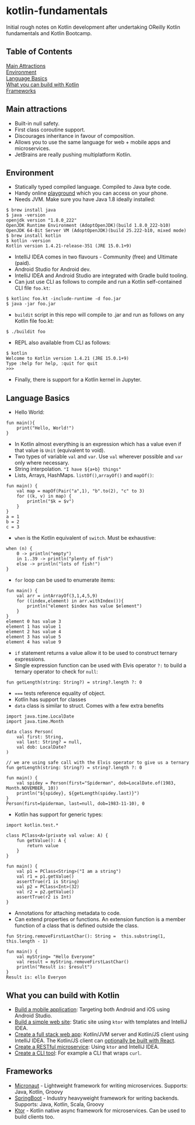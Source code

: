 # kotlin-fundamentals

Initial rough notes on Kotlin development after undertaking OReilly Kotlin fundamentals and Kotlin Bootcamp.

## Table of Contents  
[Main Attractions](#main-attractions)  
[Environment](#environment)<br>
[Language Basics](#language-basics)<br>
[What you can build with Kotlin](#what-you-can-build-with-kotlin)<br>
[Frameworks](#frameworks)<br>

## Main attractions
* Built-in null safety.
* First class coroutine support.
* Discourages inheritance in favour of composition.
* Allows you to use the same language for web + mobile apps and microservices.
* JetBrains are really pushing multiplatform Kotlin.

## Environment
* Statically typed compiled language.  Compiled to Java byte code.
* Handy online [playground](https://play.kotlinlang.org/) which you can access on your phone.
* Needs JVM.  Make sure you have Java 1.8 ideally installed:
```
$ brew install java
$ java -version
openjdk version "1.8.0_222"
OpenJDK Runtime Environment (AdoptOpenJDK)(build 1.8.0_222-b10)
OpenJDK 64-Bit Server VM (AdoptOpenJDK)(build 25.222-b10, mixed mode)
$ brew install kotlin
$ kotlin -version
Kotlin version 1.4.21-release-351 (JRE 15.0.1+9)
```
* IntelliJ IDEA comes in two flavours - Community (free) and Ultimate (paid).
* Android Studio for Android dev.
* IntelliJ IDEA and Android Studio are integrated with Gradle build tooling.
* Can just use CLI as follows to compile and run a Kotlin self-contained CLI file `foo.kt`:
```
$ kotlinc foo.kt -include-runtime -d foo.jar
$ java -jar foo.jar
```
* `buildit` script in this repo will compile to .jar and run as follows on any Kotlin file foo.kt:
```
$ ./buildit foo
```
* REPL also available from CLI as follows:
```
$ kotlin
Welcome to Kotlin version 1.4.21 (JRE 15.0.1+9)
Type :help for help, :quit for quit
>>>
```
* Finally, there is support for a Kotlin kernel in Jupyter.

## Language Basics
* Hello World:
```
fun main(){
    print("Hello, World!")
}
```
* In Kotlin almost everything is an expression which has a value even if that value is `Unit` (equivalent to void).
* Two types of variable `val` and `var`.   Use `val` wherever possible and `var` only where necessary.
* String interpolation.  `"I have ${a+b} things"`
* Lists, Arrays, HashMaps.  `listOf()`,`arrayOf()` and `mapOf()`:
```
fun main() {
    val map = mapOf(Pair("a",1), "b".to(2), "c" to 3)
    for ((k, v) in map) {
        println("$k = $v")
    }
}
a = 1
b = 2
c = 3
```
* `when` is the Kotlin equivalent of `switch`.  Must be exhaustive:
``` 
when (n) {
    0 -> println("empty")
    in 1..39 -> println("plenty of fish")
    else -> println("lots of fish!")
}
```
* `for` loop can be used to enumerate items:
```
fun main() {
    val arr = intArrayOf(3,1,4,5,9)
    for ((index,element) in arr.withIndex()){
        println("element $index has value $element")
    }
}
element 0 has value 3
element 1 has value 1
element 2 has value 4
element 3 has value 5
element 4 has value 9
```
* `if` statement returns a value allow it to be used to construct ternary expressions.
* Single expression function can be used with Elvis operator `?:` to build a ternary operator to check for `null`:
```
fun getLength(string: String?) = string?.length ?: 0
```
* `===` tests reference equality of object.
* Kotlin has support for classes
* `data` class is similar to struct.  Comes with a few extra benefits
```
import java.time.LocalDate
import java.time.Month

data class Person(
    val first: String,
    val last: String? = null,
    val dob: LocalDate?
)

// we are using safe call with the Elvis operator to give us a ternary
fun getLength(string: String?) = string?.length ?: 0

fun main() {
    val spidey = Person(first="Spiderman", dob=LocalDate.of(1983, Month.NOVEMBER, 10))
    println("${spidey}, ${getLength(spidey.last)}")
}
Person(first=Spiderman, last=null, dob=1983-11-10), 0
```
* Kotlin has support for generic types:
```
import kotlin.test.*

class PClass<A>(private val value: A) {
    fun getValue(): A {
        return value
    }
}

fun main() {
    val p1 = PClass<String>("I am a string")
    val r1 = p1.getValue()
    assertTrue(r1 is String)
    val p2 = PClass<Int>(32)
    val r2 = p2.getValue()
    assertTrue(r2 is Int)
}
```
* Annotations for attaching metadata to code.
* Can extend properties or functions.  An extension function is a member function of a class that is defined outside the class.
```
fun String.removeFirstLastChar(): String =  this.substring(1, this.length - 1)

fun main() {
    val myString= "Hello Everyone"
    val result = myString.removeFirstLastChar()
    println("Result is: $result")
}
Result is: ello Everyon
```

## What you can build with Kotlin
* [Build a mobile application](https://kotlinlang.org/docs/mobile/create-first-app.html): Targeting both Android and iOS using Android Studio.
* [Build a simple web site](https://play.kotlinlang.org/hands-on/Creating%20a%20website%20with%20Ktor/01_introduction): Static site using `ktor` with templates and IntelliJ IDEA.
* [Create a full stack web app](https://play.kotlinlang.org/hands-on/Full%20Stack%20Web%20App%20with%20Kotlin%20Multiplatform/01_Introduction): Kotlin/JVM server and Kotlin/JS client using IntelliJ IDEA.  The Kotlin/JS client can [optionally be built with React](https://play.kotlinlang.org/hands-on/Building%20Web%20Applications%20with%20React%20and%20Kotlin%20JS/01_Introduction).
* [Create a RESTful microservice](https://play.kotlinlang.org/hands-on/Creating%20HTTP%20APIs%20with%20Ktor/01_introduction): Using `ktor` and IntelliJ IDEA.
* [Create a CLI tool](https://play.kotlinlang.org/hands-on/Introduction%20to%20Kotlin%20Native/01_Introduction): For example a CLI that wraps `curl`.

## Frameworks
* [Micronaut](https://micronaut.io/) - Lightweight framework for writing microservices.  Supports: Java, Kotlin, Groovy
* [SpringBoot](https://spring.io/projects/spring-boot) - Industry heavyweight framework for writing backends.  Supports: Java, Kotlin, Scala, Groovy
* [Ktor](https://ktor.io/) - Kotlin native async framework for microservices.  Can be used to build clients too.
